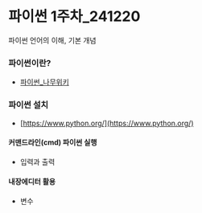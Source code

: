 # 파이썬 1주차_241220
파이썬 언어의 이해, 기본 개념

### 파이썬이란?
- [파이썬_나무위키](https://namu.wiki/w/Python)


### 파이썬 설치
- [https://www.python.org/](https://www.python.org/)

#### 커맨드라인(cmd) 파이썬 실행
- 입력과 출력

#### 내장에디터 활용
- 변수
